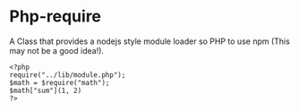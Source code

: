 # Php-require

A Class that provides a nodejs style module loader so PHP to use npm (This may not be a good idea!).

    <?php
    require("../lib/module.php");
    $math = $require("math");
    $math["sum"](1, 2)
    ?>
